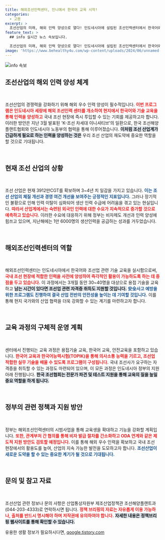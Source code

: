 ```yaml
---
title: 해외조선인력센터, 인니에서 한국어 교육 시작!
categories:
  - 고용
excerpt: >
  조선산업의 미래, 해외 인력 양성으로 열다! 인도네시아에 설립된 조선인력센터에서 한국어와 기술 교육을 받아, 즉시 국내 조선현장에 투입되는 우수 인력들이 기대됩니다. K조선의 반전을 위한 첫걸음을 놓다!
feature_text: >
  ## info 실시간 뉴스 속보입니다.

  조선산업의 미래, 해외 인력 양성으로 열다! 인도네시아에 설립된 조선인력센터에서 한국어와 기술 교육을 받아, 즉시 국내 조선현장에 투입되는 우수 인력들이 기대됩니다. K조선의 반전을 위한 첫걸음을 놓다!
image: 'https://www.behealthy4u.com/wp-content/uploads/2024/06/unnamed-file.png'
---
```


<p><img src="https://www.behealthy4u.com/wp-content/uploads/2024/06/unnamed-file.png" alt="info 속보" /></p>

<h2 data-ke-size="size26">조선산업의 해외 인력 양성 체계</h2>

<p data-ke-size="size16">&nbsp;</p>

<p>조선산업의 경쟁력을 강화하기 위해 해외 우수 인력 양성이 필수적입니다. <b><span style="color: #ee2323;">이번 프로그램은 인도네시아 세랑에 해외 조선인력 센터를 개소하여 현지에서 한국어와 기술 교육을 통해 인력을 양성하고</span></b> 국내 조선 현장에 즉시 투입할 수 있는 기회를 제공하고자 합니다. 이러한 방안은 지난 3월 발표된 'K-조선 차세대 이니셔티브'의 일환으로, 한국 조선해양플랜트협회와 인도네시아 노동부의 협력을 통해 이루어졌습니다. <b><span style="background-color: #21538527;">이처럼 조선 산업계가 긴급하게 필요로 하는 인력을 양성하는 것은</span></b> 우리 조선 산업의 재도약에 중요한 역할을 할 것으로 기대됩니다. </p>

<p data-ke-size="size16">&nbsp;</p>

<h2 data-ke-size="size26">현재 조선 산업의 상황</h2>

<p data-ke-size="size16">&nbsp;</p>

<p>조선 산업은 현재 3912만CGT를 확보하며 3~4년 치 일감을 가지고 있습니다. <b><span style="color: #1a5490;">이는 조선 산업의 체질 개선과 경영 여건 개선을 보여주는 긍정적인 지표입니다.</span></b> 그러나 장기적인 불황으로 인해 인력 이탈이 심화되어 생산 인력 수급에 어려움을 겪고 있는 현실입니다. <b><span style="color: #ee2323;">따라서 산업계에서는 숙련된 외국인 인력에 대한 수요가 지속적으로 증가할 것으로 예측하고 있습니다.</span></b> 이러한 수요에 대응하기 위해 정부는 비자제도 개선과 인력 양성에 힘쓰고 있으며, 지난해에는 1만 6000명의 생산인력을 공급하는 성과를 거두었습니다. </p>

<p data-ke-size="size16">&nbsp;</p>

<h2 data-ke-size="size26">해외조선인력센터의 역할</h2>

<p data-ke-size="size16">&nbsp;</p>

<p>해외조선인력센터는 인도네시아에서 한국어와 조선업 관련 기술 교육을 실시함으로써, <b><span style="color: #ee2323;">국내 조선 현장에 적합한 인력을 사전에 양성하여 즉각적인 활용이 가능하도록 하는 데 중점을 두고 있습니다.</span></b> 이 과정에서는 3개월 동안 30~40명을 대상으로 용접 기술을 교육하고 <b><span style="background-color: #21538527;">남는 시간이 있다면 조선업 관련 자격증 취득도 지원할 것입니다.</span></b> <b><span style="color: #1a5490;">安全사고 예방을 위한 프로그램도 진행하여 결국 산업 전반의 안전성을 높이는 데 기여할 것입니다.</span></b> 이를 통해 현지 국가와의 산업 협력을 더욱 강화할 수 있는 계기를 마련하고자 합니다. </p>

<p data-ke-size="size16">&nbsp;</p>

<h2 data-ke-size="size26">교육 과정의 구체적 운영 계획</h2>

<p data-ke-size="size16">&nbsp;</p>

<p>센터에서 진행되는 교육 과정은 용접기술 교육, 한국어 교육, 안전교육을 포함하고 있습니다. <b><span style="color: #ee2323;">한국어 교육과 한국어능력시험(TOPIK)을 통해 의사소통 능력을 기르고, 조선업 적합한 실무 기술을 배울 수 있도록 프로그램이 구성됩니다.</span></b> 국내 조선사가 요구하는 자격증을 취득할 수 있는 과정도 마련되어 있으며, 이 모든 과정은 인도네시아 정부의 지원 아래 진행됩니다. <b><span style="background-color: #21538527;">한국 조선협회는 전문가 파견 및 테스트 지원을 통해 교육의 질을 높일 중요 역할을 하게 됩니다.</span></b></p>

<p data-ke-size="size16">&nbsp;</p>

<h2 data-ke-size="size26">정부의 관련 정책과 지원 방안</h2>

<p data-ke-size="size16">&nbsp;</p>

<p>정부는 해외조선인력센터의 시범사업을 통해 교육생을 확대하고 기능을 강화할 계획입니다. <b><span style="color: #ee2323;">또한, 관계부처 간 협의를 통해 비자 발급 절차를 간소화하고 ODA 연계와 같은 제도적 지원 방안도 검토할 예정입니다.</span></b> 이를 통해 해외 우수 인력을 확보하고 국내 조선 현장에서의 활용도를 높여, 산업의 지속 가능한 발전을 도모하고자 합니다. <b><span style="color: #1a5490;">조선산업이 새로운 도약을 할 수 있는 중요한 계기가 될 것으로 기대됩니다.</span></b></p>

<p data-ke-size="size16">&nbsp;</p>

<h2 data-ke-size="size26">문의 및 참고 자료</h2>

<p data-ke-size="size16">&nbsp;</p>

<p>조선산업 관련 정보나 문의 사항은 산업통상자원부 제조산업정책관 조선해양플랜트과(044-203-4333)로 연락하시면 됩니다. <b><span style="color: #ee2323;">정책 브리핑의 자료는 자유롭게 이용 가능하나, 출처를 반드시 명시해야 하며 저작권에 유의하여야 합니다.</span></b> <b><span style="background-color: #21538527;">자세한 내용은 정책브리핑 웹사이트를 통해 확인할 수 있습니다.</span></b></p>
유용한 생활 정보가 필요하시다면, <a href="https://qoogle.tistory.com" rel="dofollow">qoogle.tistory.com</a>



